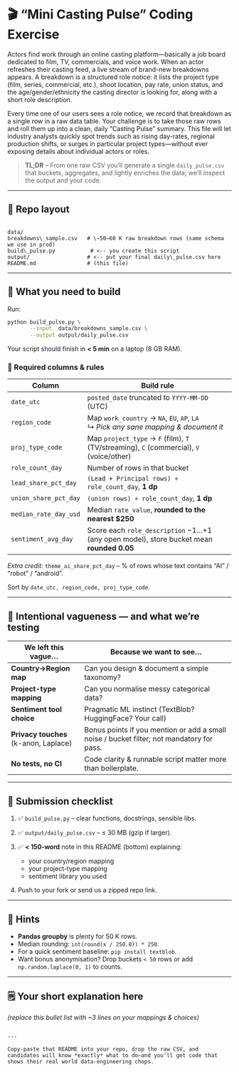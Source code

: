 # 🎬  “Mini Casting Pulse” Coding Exercise

Actors find work through an online casting platform—basically a job board dedicated to film, TV, commercials, and voice work. When an actor refreshes their casting feed, a live stream of brand-new breakdowns appears. A breakdown is a structured role notice: it lists the project type (film, series, commercial, etc.), shoot location, pay rate, union status, and the age/gender/ethnicity the casting director is looking for, along with a short role description.

Every time one of our users sees a role notice, we record that breakdown as a single row in a raw data table. Your challenge is to take those raw rows and roll them up into a clean, daily “Casting Pulse” summary. This file will let industry analysts quickly spot trends such as rising day-rates, regional production shifts, or surges in particular project types—without ever exposing details about individual actors or roles.


> **TL;DR** – From one raw CSV you’ll generate a single `daily_pulse.csv` that buckets, aggregates, and lightly enriches the data; we’ll inspect the output and your code.

---

## 📂  Repo layout

```

data/
breakdowns\_sample.csv   # \~50–60 K raw breakdown rows (same schema we use in prod)
build\_pulse.py           # <-- you create this script
output/                  # <-- put your final daily\_pulse.csv here
README.md                # (this file)

````

---

## 🎯  What you need to build

Run:

```bash
python build_pulse.py \
       --input  data/breakdowns_sample.csv \
       --output output/daily_pulse.csv
````

Your script should finish in **< 5 min** on a laptop (8 GB RAM).

### 🔑  Required columns & rules

| Column                | Build rule                                                                               |
| --------------------- | ---------------------------------------------------------------------------------------- |
| `date_utc`            | `posted_date` truncated to `YYYY-MM-DD` (UTC)                                            |
| `region_code`         | Map `work_country` → `NA`, `EU`, `AP`, `LA`  <br>*↳ Pick any sane mapping & document it* |
| `proj_type_code`      | Map `project_type` → `F` (film), `T` (TV/streaming), `C` (commercial), `V` (voice/other) |
| `role_count_day`      | Number of rows in that bucket                                                            |
| `lead_share_pct_day`  | `(Lead + Principal rows) ÷ role_count_day`, **1 dp**                                     |
| `union_share_pct_day` | `(union rows) ÷ role_count_day`, **1 dp**                                                |
| `median_rate_day_usd` | Median `rate_value`, **rounded to the nearest \$250**                                    |
| `sentiment_avg_day`   | Score each `role_description` −1…+1 (any open model), store bucket mean **rounded 0.05** |

*Extra credit:* `theme_ai_share_pct_day` – % of rows whose text contains “AI” / “robot” / “android”.

Sort by `date_utc, region_code, proj_type_code`.

---

## 🤫  Intentional vagueness — and what we’re testing

| We left this vague…                      | Because we want to see…                                                                   |
| ---------------------------------------- | ----------------------------------------------------------------------------------------- |
| **Country→Region map**                   | Can you design & document a simple taxonomy?                                              |
| **Project-type mapping**                 | Can you normalise messy categorical data?                                                 |
| **Sentiment tool choice**                | Pragmatic ML instinct (TextBlob? HuggingFace? Your call)                                  |
| **Privacy touches**<br>(k-anon, Laplace) | Bonus points if you mention or add a small noise / bucket filter; not mandatory for pass. |
| **No tests, no CI**                      | Code clarity & runnable script matter more than boilerplate.                              |

---

## 📝  Submission checklist

1. ✅ `build_pulse.py` – clear functions, docstrings, sensible libs.
2. ✅ `output/daily_pulse.csv` – ≤ 30 MB (gzip if larger).
3. ✅ **< 150-word** note in this README (bottom) explaining:

   * your country/region mapping
   * your project-type mapping
   * sentiment library you used
4. Push to your fork or send us a zipped repo link.

---

## 🚀  Hints

* **Pandas groupby** is plenty for 50 K rows.
* Median rounding: `int(round(x / 250.0)) * 250`.
* For a quick sentiment baseline: `pip install textblob`.
* Want bonus anonymisation?  Drop buckets `< 50` rows or add `np.random.laplace(0, 1)` to counts.

---

## 🗒️  Your short explanation here

*(replace this bullet list with \~3 lines on your mappings & choices)*

```

---

Copy-paste that README into your repo, drop the raw CSV, and candidates will know *exactly* what to do—and you’ll get code that shows their real world data-engineering chops.
```
